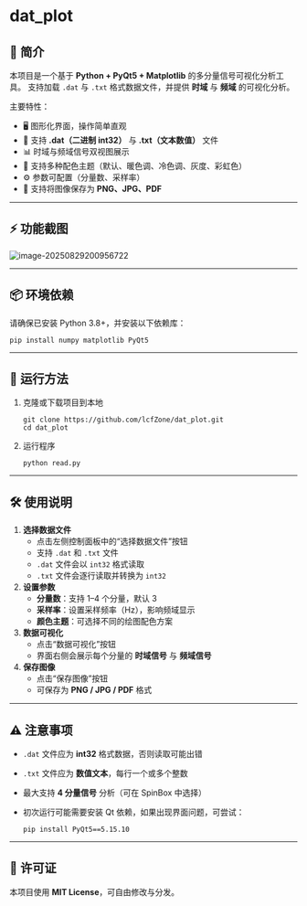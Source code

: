 # dat_plot
## 📖 简介

本项目是一个基于 **Python + PyQt5 + Matplotlib** 的多分量信号可视化分析工具。
 支持加载 `.dat` 与 `.txt` 格式数据文件，并提供 **时域** 与 **频域** 的可视化分析。

主要特性：

- 🖥 图形化界面，操作简单直观
- 📂 支持 **.dat（二进制 int32）** 与 **.txt（文本数值）** 文件
- 📊 时域与频域信号双视图展示
- 🎨 支持多种配色主题（默认、暖色调、冷色调、灰度、彩虹色）
- ⚙️ 参数可配置（分量数、采样率）
- 💾 支持将图像保存为 **PNG、JPG、PDF**

------

## ⚡ 功能截图

![image-20250829200956722](C:\Users\11214\AppData\Roaming\Typora\typora-user-images\image-20250829200956722.png)

------

## 📦 环境依赖

请确保已安装 Python 3.8+，并安装以下依赖库：

```
pip install numpy matplotlib PyQt5
```

------

## 🚀 运行方法

1. 克隆或下载项目到本地

   ```
   git clone https://github.com/lcfZone/dat_plot.git
   cd dat_plot
   ```

2. 运行程序

   ```
   python read.py
   ```

------

## 🛠 使用说明

1. **选择数据文件**
   - 点击左侧控制面板中的“选择数据文件”按钮
   - 支持 `.dat` 和 `.txt` 文件
   - `.dat` 文件会以 `int32` 格式读取
   - `.txt` 文件会逐行读取并转换为 `int32`
2. **设置参数**
   - **分量数**：支持 1–4 个分量，默认 3
   - **采样率**：设置采样频率（Hz），影响频域显示
   - **颜色主题**：可选择不同的绘图配色方案
3. **数据可视化**
   - 点击“数据可视化”按钮
   - 界面右侧会展示每个分量的 **时域信号** 与 **频域信号**
4. **保存图像**
   - 点击“保存图像”按钮
   - 可保存为 **PNG / JPG / PDF** 格式

------

## ⚠️ 注意事项

- `.dat` 文件应为 **int32** 格式数据，否则读取可能出错

- `.txt` 文件应为 **数值文本**，每行一个或多个整数

- 最大支持 **4 分量信号** 分析（可在 SpinBox 中选择）

- 初次运行可能需要安装 Qt 依赖，如果出现界面问题，可尝试：

  ```
  pip install PyQt5==5.15.10
  ```

------

## 📜 许可证

本项目使用 **MIT License**，可自由修改与分发。

